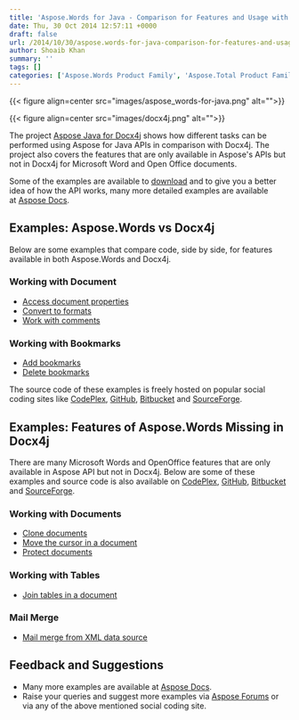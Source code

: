 ```yaml
---
title: 'Aspose.Words for Java - Comparison for Features and Usage with Docx4j'
date: Thu, 30 Oct 2014 12:57:11 +0000
draft: false
url: /2014/10/30/aspose.words-for-java-comparison-for-features-and-usage-with-docx4j/
author: Shoaib Khan
summary: ''
tags: []
categories: ['Aspose.Words Product Family', 'Aspose.Total Product Family']
---
```




{{< figure align=center src="images/aspose_words-for-java.png" alt="">}}




{{< figure align=center src="images/docx4j.png" alt="">}}


The project [Aspose Java for Docx4j][1] shows how different tasks can be performed using Aspose for Java APIs in comparison with Docx4j. The project also covers the features that are only available in Aspose's APIs but not in Docx4j for Microsoft Word and Open Office documents.

Some of the examples are available to [download][2] and to give you a better idea of how the API works, many more detailed examples are available at [Aspose Docs][3].

## Examples: Aspose.Words vs Docx4j

Below are some examples that compare code, side by side, for features available in both Aspose.Words and Docx4j.

### Working with Document

*   [Access document properties][4]
*   [Convert to formats][5]
*   [Work with comments][6]

### Working with Bookmarks

*   [Add bookmarks][7]
*   [Delete bookmarks][8]

The source code of these examples is freely hosted on popular social coding sites like [CodePlex][9], [GitHub][10], [Bitbucket][11] and [SourceForge][12].

## Examples: Features of Aspose.Words Missing in Docx4j

There are many Microsoft Words and OpenOffice features that are only available in Aspose API but not in Docx4j. Below are some of these examples and source code is also available on [CodePlex][13], [GitHub][14], [Bitbucket][15] and [SourceForge][16].

### Working with Documents

*   [Clone documents][17]
*   [Move the cursor in a document][18]
*   [Protect documents][19]

### Working with Tables

*   [Join tables in a document][20]

### Mail Merge

*   [Mail merge from XML data source][21]

## Feedback and Suggestions

*   Many more examples are available at [Aspose Docs][22]. 
*   Raise your queries and suggest more examples via [Aspose Forums][23] or via any of the above mentioned social coding site.




[1]: https://en.wikipedia.org/wiki/CodePlex
[2]: https://downloads.aspose.com/total
[3]: https://docs.aspose.com/display/wordsjava/Developer+Guide
[4]: https://downloads.aspose.com/total
[5]: https://downloads.aspose.com/total
[6]: https://docs.aspose.com/
[7]: https://docs.aspose.com/
[8]: https://docs.aspose.com/
[9]: https://en.wikipedia.org/wiki/CodePlex
[10]: https://github.com/asposemarketplace/Aspose_Java_for_Docx4j
[11]: https://bitbucket.org/asposemarketplace/aspose-java-for-docx4j/
[12]: https://sourceforge.net/projects/asposejavafordocx4j/
[13]: https://en.wikipedia.org/wiki/CodePlex
[14]: https://github.com/asposemarketplace/Aspose_Java_for_Docx4j
[15]: https://bitbucket.org/asposemarketplace/aspose-java-for-docx4j/
[16]: https://sourceforge.net/projects/asposejavafordocx4j/
[17]: https://docs.aspose.com/
[18]: https://docs.aspose.com/
[19]: https://docs.aspose.com/
[20]: https://docs.aspose.com/
[21]: https://docs.aspose.com/
[22]: https://docs.aspose.com/display/wordsjava/Developer+Guide
[23]: http://forum.aspose.com




